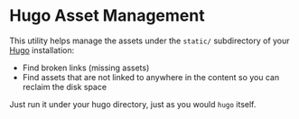 # Hugo Asset Management

This utility helps manage the assets under the `static/` subdirectory of your [Hugo][1] installation:
* Find broken links (missing assets)
* Find assets that are not linked to anywhere in the content so you can reclaim the disk space

Just run it under your hugo directory, just as you would `hugo` itself.

 [1]: https://gohugo.io/
